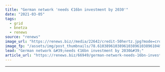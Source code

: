 ```yaml
---
title: "German network 'needs €16bn investment by 2030'"
date: "2021-03-05"
tags: 
  - grid
  - bnetza
  - renews
source: "renews"
image_url: "https://renews.biz//media/22642/credit-50hertz.jpg?mode=crop&width=770&heightratio=0.6103896103896103896103896104&slimmage=true"
image_fp: "/assets/img/post_thumbnails/78.6103896103896103896103896104&slimmage=true"
lead: "German network &#39;needs €16bn investment by 2030&#39;"
article_url: "https://renews.biz/66949/german-network-needs-16bn-investment-by-2030/"
---
```


---
